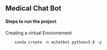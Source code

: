 ## Medical Chat Bot

#### Steps to run the project

Creating a virtual Environement
```
    conda create -n mchatbot python=3.8 -y
```